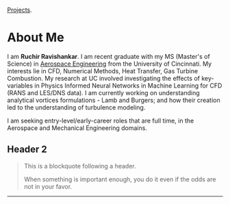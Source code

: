 
[Projects](./another-page.html).

# About Me

I am <b>Ruchir Ravishankar</b>. I am recent graduate with my MS (Master's of Science) in <u>Aerospace Engineering</u> from the University of Cincinnati. My interests lie in CFD, Numerical Methods, Heat Transfer, Gas Turbine Combustion. My research at UC involved investigating the effects of key-variables in Physics Informed Neural Networks in Machine Learning for CFD (RANS and LES/DNS data). I am currently working on understanding analytical vortices formulations - Lamb and Burgers; and how their creation led to the understanding of turbulence modeling.

I am seeking entry-level/early-career roles that are full time, in the Aerospace and Mechanical Engineering domains.

## Header 2

> This is a blockquote following a header.
>
> When something is important enough, you do it even if the odds are not in your favor.

***
